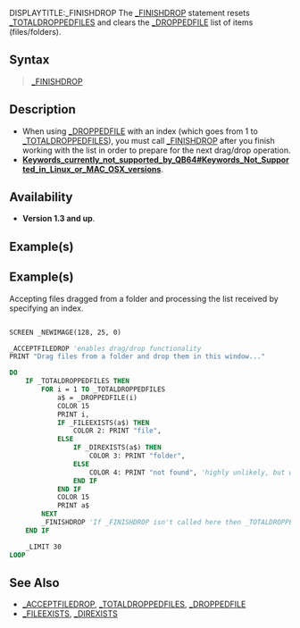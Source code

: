 DISPLAYTITLE:_FINISHDROP
The [_FINISHDROP](_FINISHDROP) statement resets [_TOTALDROPPEDFILES](_TOTALDROPPEDFILES) and clears the [_DROPPEDFILE](_DROPPEDFILE) list of items (files/folders).


## Syntax

>  [_FINISHDROP](_FINISHDROP)

## Description

* When using [_DROPPEDFILE](_DROPPEDFILE) with an index (which goes from 1 to [_TOTALDROPPEDFILES](_TOTALDROPPEDFILES)), you must call [_FINISHDROP](_FINISHDROP) after you finish working with the list in order to prepare for the next drag/drop operation.
* **[Keywords_currently_not_supported_by_QB64#Keywords_Not_Supported_in_Linux_or_MAC_OSX_versions](Keywords_currently_not_supported_by_QB64#Keywords_Not_Supported_in_Linux_or_MAC_OSX_versions)**.


## Availability

* **Version 1.3 and up**.


## Example(s)

## Example(s)
 Accepting files dragged from a folder and processing the list received by specifying an index. 

```vb

SCREEN _NEWIMAGE(128, 25, 0)

_ACCEPTFILEDROP 'enables drag/drop functionality
PRINT "Drag files from a folder and drop them in this window..."

DO
    IF _TOTALDROPPEDFILES THEN
        FOR i = 1 TO _TOTALDROPPEDFILES
            a$ = _DROPPEDFILE(i)
            COLOR 15
            PRINT i,
            IF _FILEEXISTS(a$) THEN
                COLOR 2: PRINT "file",
            ELSE
                IF _DIREXISTS(a$) THEN
                    COLOR 3: PRINT "folder",
                ELSE
                    COLOR 4: PRINT "not found", 'highly unlikely, but who knows?
                END IF
            END IF
            COLOR 15
            PRINT a$
        NEXT
        _FINISHDROP 'If _FINISHDROP isn't called here then _TOTALDROPPEDFILES never gets reset.
    END IF

    _LIMIT 30
LOOP

```


## See Also

* [_ACCEPTFILEDROP](_ACCEPTFILEDROP), [_TOTALDROPPEDFILES](_TOTALDROPPEDFILES), [_DROPPEDFILE](_DROPPEDFILE)
* [_FILEEXISTS](_FILEEXISTS), [_DIREXISTS](_DIREXISTS)




